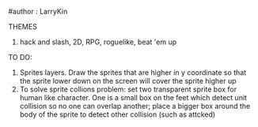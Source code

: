 #author : LarryKin

THEMES

1. hack and slash, 2D, RPG, roguelike, beat 'em up


TO DO:
1. Sprites layers. Draw the sprites that are higher in y coordinate so that the sprite lower down on the screen will cover the sprite higher up
2. To solve sprite collions problem: set two transparent sprite box for human like character. One is a small box on the feet which detect unit collision so no one can overlap another; place a bigger box around the body of the sprite to detect other collision (such as attcked)


